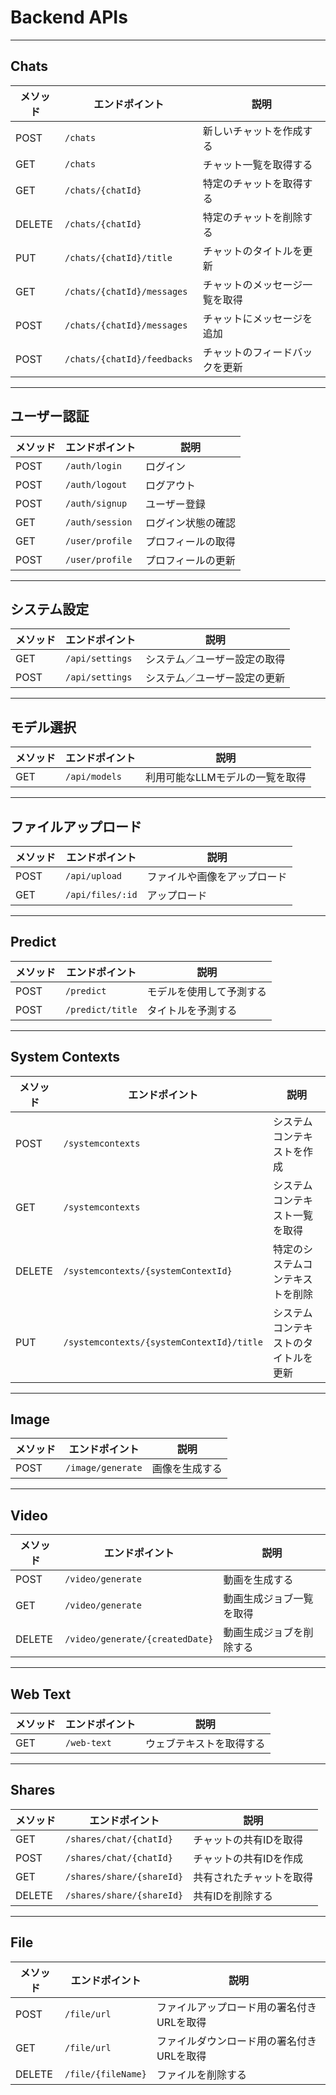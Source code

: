 # Backend APIs

---

## Chats

| メソッド | エンドポイント              | 説明                           |
| -------- | --------------------------- | ------------------------------ |
| POST     | `/chats`                    | 新しいチャットを作成する       |
| GET      | `/chats`                    | チャット一覧を取得する         |
| GET      | `/chats/{chatId}`           | 特定のチャットを取得する       |
| DELETE   | `/chats/{chatId}`           | 特定のチャットを削除する       |
| PUT      | `/chats/{chatId}/title`     | チャットのタイトルを更新       |
| GET      | `/chats/{chatId}/messages`  | チャットのメッセージ一覧を取得 |
| POST     | `/chats/{chatId}/messages`  | チャットにメッセージを追加     |
| POST     | `/chats/{chatId}/feedbacks` | チャットのフィードバックを更新 |

---

## ユーザー認証

| メソッド | エンドポイント  | 説明               |
| -------- | --------------- | ------------------ |
| POST     | `/auth/login`   | ログイン           |
| POST     | `/auth/logout`  | ログアウト         |
| POST     | `/auth/signup`  | ユーザー登録       |
| GET      | `/auth/session` | ログイン状態の確認 |
| GET      | `/user/profile` | プロフィールの取得 |
| POST     | `/user/profile` | プロフィールの更新 |

---

## システム設定

| メソッド | エンドポイント  | 説明                         |
| -------- | --------------- | ---------------------------- |
| GET      | `/api/settings` | システム／ユーザー設定の取得 |
| POST     | `/api/settings` | システム／ユーザー設定の更新 |

---

## モデル選択

| メソッド | エンドポイント | 説明                            |
| -------- | -------------- | ------------------------------- |
| GET      | `/api/models`  | 利用可能なLLMモデルの一覧を取得 |

---

## ファイルアップロード

| メソッド | エンドポイント   | 説明                         |
| -------- | ---------------- | ---------------------------- |
| POST     | `/api/upload`    | ファイルや画像をアップロード |
| GET      | `/api/files/:id` | アップロード                 |

---

## Predict

| メソッド | エンドポイント   | 説明                     |
| -------- | ---------------- | ------------------------ |
| POST     | `/predict`       | モデルを使用して予測する |
| POST     | `/predict/title` | タイトルを予測する       |

---

## System Contexts

| メソッド | エンドポイント                            | 説明                                 |
| -------- | ----------------------------------------- | ------------------------------------ |
| POST     | `/systemcontexts`                         | システムコンテキストを作成           |
| GET      | `/systemcontexts`                         | システムコンテキスト一覧を取得       |
| DELETE   | `/systemcontexts/{systemContextId}`       | 特定のシステムコンテキストを削除     |
| PUT      | `/systemcontexts/{systemContextId}/title` | システムコンテキストのタイトルを更新 |

---

## Image

| メソッド | エンドポイント    | 説明           |
| -------- | ----------------- | -------------- |
| POST     | `/image/generate` | 画像を生成する |

---

## Video

| メソッド | エンドポイント                  | 説明                     |
| -------- | ------------------------------- | ------------------------ |
| POST     | `/video/generate`               | 動画を生成する           |
| GET      | `/video/generate`               | 動画生成ジョブ一覧を取得 |
| DELETE   | `/video/generate/{createdDate}` | 動画生成ジョブを削除する |

---

## Web Text

| メソッド | エンドポイント | 説明                     |
| -------- | -------------- | ------------------------ |
| GET      | `/web-text`    | ウェブテキストを取得する |

---

## Shares

| メソッド | エンドポイント            | 説明                     |
| -------- | ------------------------- | ------------------------ |
| GET      | `/shares/chat/{chatId}`   | チャットの共有IDを取得   |
| POST     | `/shares/chat/{chatId}`   | チャットの共有IDを作成   |
| GET      | `/shares/share/{shareId}` | 共有されたチャットを取得 |
| DELETE   | `/shares/share/{shareId}` | 共有IDを削除する         |

---

## File

| メソッド | エンドポイント     | 説明                                      |
| -------- | ------------------ | ----------------------------------------- |
| POST     | `/file/url`        | ファイルアップロード用の署名付きURLを取得 |
| GET      | `/file/url`        | ファイルダウンロード用の署名付きURLを取得 |
| DELETE   | `/file/{fileName}` | ファイルを削除する                        |
